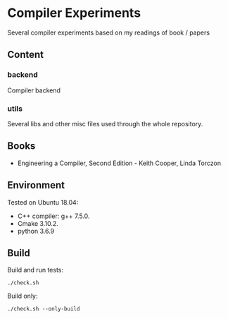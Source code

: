 # Compiler Experiments

Several compiler experiments based on my readings of book / papers

## Content

### backend

Compiler backend

### utils

Several libs and other misc files used through the whole repository.

## Books

- Engineering a Compiler, Second Edition - Keith Cooper, Linda Torczon 

## Environment

Tested on Ubuntu 18.04:
- C++ compiler: g++ 7.5.0.
- Cmake 3.10.2.
- python 3.6.9

## Build

Build and run tests:
```
./check.sh
```

Build only:
```
./check.sh --only-build
```
